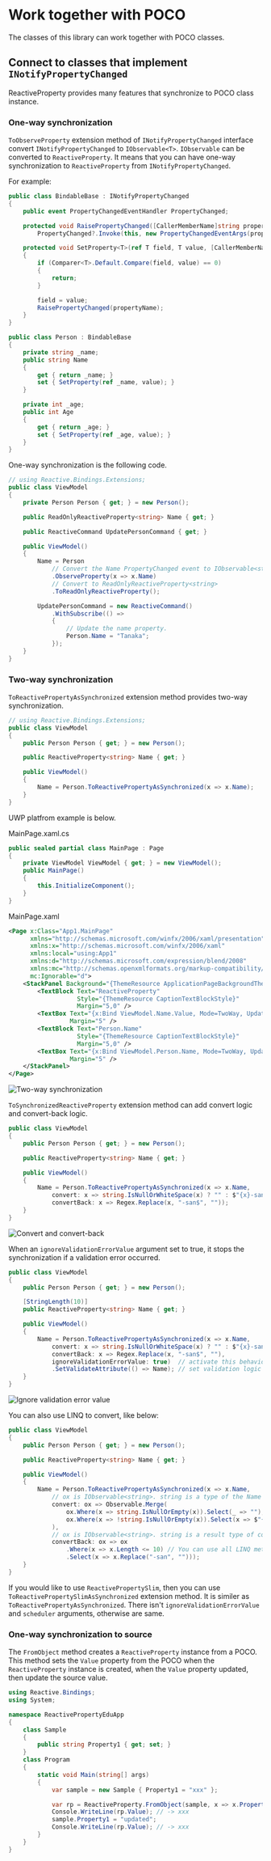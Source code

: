 # Work together with POCO

The classes of this library can work together with POCO classes.

## Connect to classes that implement `INotifyPropertyChanged`

ReactiveProperty provides many features that synchronize to POCO class instance.

### One-way synchronization

`ToObserveProperty` extension method of `INotifyPropertyChanged` interface convert `INotifyPropertyChanged` to `IObservable<T>`.
`IObservable` can be converted to `ReactiveProperty`. It means that you can have one-way synchronization to `ReactiveProperty` from `INotifyPropertyChanged`.

For example:

```csharp
public class BindableBase : INotifyPropertyChanged
{
    public event PropertyChangedEventHandler PropertyChanged;

    protected void RaisePropertyChanged([CallerMemberName]string propertyName = null) =>
        PropertyChanged?.Invoke(this, new PropertyChangedEventArgs(propertyName));

    protected void SetProperty<T>(ref T field, T value, [CallerMemberName]string propertyName = null)
    {
        if (Comparer<T>.Default.Compare(field, value) == 0)
        {
            return;
        }

        field = value;
        RaisePropertyChanged(propertyName);
    }
}

public class Person : BindableBase
{
    private string _name;
    public string Name
    {
        get { return _name; }
        set { SetProperty(ref _name, value); }
    }

    private int _age;
    public int Age
    {
        get { return _age; }
        set { SetProperty(ref _age, value); }
    }
}
```

One-way synchronization is the following code.

```csharp
// using Reactive.Bindings.Extensions;
public class ViewModel
{
    private Person Person { get; } = new Person();

    public ReadOnlyReactiveProperty<string> Name { get; }

    public ReactiveCommand UpdatePersonCommand { get; }

    public ViewModel()
    {
        Name = Person
            // Convert the Name PropertyChanged event to IObservable<string>
            .ObserveProperty(x => x.Name)
            // Convert to ReadOnlyReactiveProperty<string>
            .ToReadOnlyReactiveProperty();

        UpdatePersonCommand = new ReactiveCommand()
            .WithSubscribe(() =>
            {
                // Update the name property.
                Person.Name = "Tanaka";
            });
    }
}
```

### Two-way synchronization

`ToReactivePropertyAsSynchronized` extension method provides two-way synchronization.

```csharp
// using Reactive.Bindings.Extensions;
public class ViewModel
{
    public Person Person { get; } = new Person();

    public ReactiveProperty<string> Name { get; }

    public ViewModel()
    {
        Name = Person.ToReactivePropertyAsSynchronized(x => x.Name);
    }
}
```

UWP platfrom example is below.

MainPage.xaml.cs

```csharp
public sealed partial class MainPage : Page
{
    private ViewModel ViewModel { get; } = new ViewModel();
    public MainPage()
    {
        this.InitializeComponent();
    }
}
```

MainPage.xaml

```xml
<Page x:Class="App1.MainPage"
      xmlns="http://schemas.microsoft.com/winfx/2006/xaml/presentation"
      xmlns:x="http://schemas.microsoft.com/winfx/2006/xaml"
      xmlns:local="using:App1"
      xmlns:d="http://schemas.microsoft.com/expression/blend/2008"
      xmlns:mc="http://schemas.openxmlformats.org/markup-compatibility/2006"
      mc:Ignorable="d">
    <StackPanel Background="{ThemeResource ApplicationPageBackgroundThemeBrush}">
        <TextBlock Text="ReactiveProperty"
                   Style="{ThemeResource CaptionTextBlockStyle}"
                   Margin="5,0" />
        <TextBox Text="{x:Bind ViewModel.Name.Value, Mode=TwoWay, UpdateSourceTrigger=PropertyChanged}"
                 Margin="5" />
        <TextBlock Text="Person.Name"
                   Style="{ThemeResource CaptionTextBlockStyle}"
                   Margin="5,0" />
        <TextBox Text="{x:Bind ViewModel.Person.Name, Mode=TwoWay, UpdateSourceTrigger=PropertyChanged}"
                 Margin="5" />
    </StackPanel>
</Page>
```

![Two-way synchronization](./images/work-together-with-poco-two-way-synchronization.gif)

`ToSynchronizedReactiveProperty` extension method can add convert logic and convert-back logic.

```csharp
public class ViewModel
{
    public Person Person { get; } = new Person();

    public ReactiveProperty<string> Name { get; }

    public ViewModel()
    {
        Name = Person.ToReactivePropertyAsSynchronized(x => x.Name,
            convert: x => string.IsNullOrWhiteSpace(x) ? "" : $"{x}-san",
            convertBack: x => Regex.Replace(x, "-san$", ""));
    }
}
```

![Convert and convert-back](./images/work-together-with-poco-two-way-synchronization-and-convert.gif)

When an `ignoreValidationErrorValue` argument set to true, it stops the synchronization if a validation error occurred.

```csharp
public class ViewModel
{
    public Person Person { get; } = new Person();

    [StringLength(10)]
    public ReactiveProperty<string> Name { get; }

    public ViewModel()
    {
        Name = Person.ToReactivePropertyAsSynchronized(x => x.Name,
            convert: x => string.IsNullOrWhiteSpace(x) ? "" : $"{x}-san",
            convertBack: x => Regex.Replace(x, "-san$", ""),
            ignoreValidationErrorValue: true)  // activate this behavior
            .SetValidateAttribute(() => Name); // set validation logic
    }
}
```

![Ignore validation error value](./images/work-together-with-poco-two-way-synchronization-and-ignoreValidationError.gif)

You can also use LINQ to convert, like below:

```csharp
public class ViewModel
{
    public Person Person { get; } = new Person();

    public ReactiveProperty<string> Name { get; }

    public ViewModel()
    {
        Name = Person.ToReactivePropertyAsSynchronized(x => x.Name,
            // ox is IObservable<string>. string is a type of the Name property.
            convert: ox => Observable.Merge(
                ox.Where(x => string.IsNullOrEmpty(x)).Select(_ => ""),
                ox.Where(x => !string.IsNullOrEmpty(x)).Select(x => $"{x}-san")
            ),
            // ox is IObservable<string>. string is a result type of convert logic.
            convertBack: ox => ox
                .Where(x => x.Length <= 10) // You can use all LINQ methods like this.
                .Select(x => x.Replace("-san", "")));
    }
}
```

If you would like to use `ReactivePropertySlim`, then you can use `ToReactivePropertySlimAsSynchronized` extension method.
It is similer as `ToReactivePropertyAsSynchronized`. There isn't `ignoreValidationErrorValue` and `scheduler` arguments, otherwise are same.

### One-way synchronization to source

The `FromObject` method creates a `ReactiveProperty` instance from a POCO.
This method sets the `Value` property from the POCO when the `ReactiveProperty` instance is created, when the `Value` property updated, then update the source value.

```csharp
using Reactive.Bindings;
using System;

namespace ReactivePropertyEduApp
{
    class Sample
    {
        public string Property1 { get; set; }
    }
    class Program
    {
        static void Main(string[] args)
        {
            var sample = new Sample { Property1 = "xxx" };

            var rp = ReactiveProperty.FromObject(sample, x => x.Property1);
            Console.WriteLine(rp.Value); // -> xxx
            sample.Property1 = "updated";
            Console.WriteLine(rp.Value); // -> xxx
        }
    }
}
```

